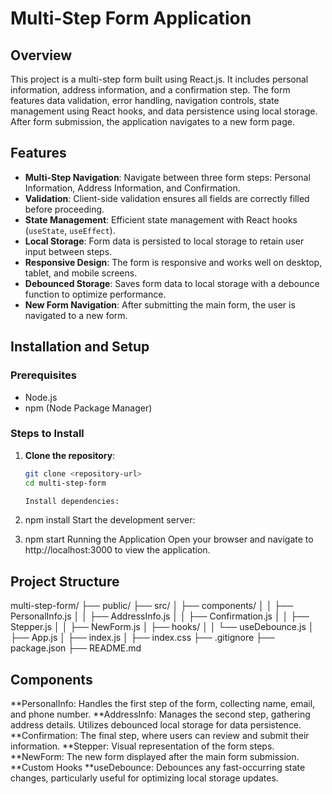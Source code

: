 
# Multi-Step Form Application

## Overview

This project is a multi-step form built using React.js. It includes personal information, address information, and a confirmation step. The form features data validation, error handling, navigation controls, state management using React hooks, and data persistence using local storage. After form submission, the application navigates to a new form page.

## Features

- **Multi-Step Navigation**: Navigate between three form steps: Personal Information, Address Information, and Confirmation.
- **Validation**: Client-side validation ensures all fields are correctly filled before proceeding.
- **State Management**: Efficient state management with React hooks (`useState`, `useEffect`).
- **Local Storage**: Form data is persisted to local storage to retain user input between steps.
- **Responsive Design**: The form is responsive and works well on desktop, tablet, and mobile screens.
- **Debounced Storage**: Saves form data to local storage with a debounce function to optimize performance.
- **New Form Navigation**: After submitting the main form, the user is navigated to a new form.

## Installation and Setup

### Prerequisites

- Node.js
- npm (Node Package Manager)

### Steps to Install

1. **Clone the repository**:
   ```sh
   git clone <repository-url>
   cd multi-step-form

   Install dependencies:
2. npm install
Start the development server:

3. npm start
Running the Application
Open your browser and navigate to http://localhost:3000 to view the application.

## Project Structure

multi-step-form/
├── public/
├── src/
│   ├── components/
│   │   ├── PersonalInfo.js
│   │   ├── AddressInfo.js
│   │   ├── Confirmation.js
│   │   ├── Stepper.js
│   │   ├── NewForm.js
│   ├── hooks/
│   │   └── useDebounce.js
│   ├── App.js
│   ├── index.js
│   ├── index.css
├── .gitignore
├── package.json
├── README.md

## Components
 **PersonalInfo: Handles the first step of the form, collecting name, email, and phone number.
 **AddressInfo: Manages the second step, gathering address details. Utilizes debounced local storage for data persistence.
 **Confirmation: The final step, where users can review and submit their information.
 **Stepper: Visual representation of the form steps.
 **NewForm: The new form displayed after the main form submission.
 **Custom Hooks
 **useDebounce: Debounces any fast-occurring state changes, particularly useful for optimizing local storage updates.
